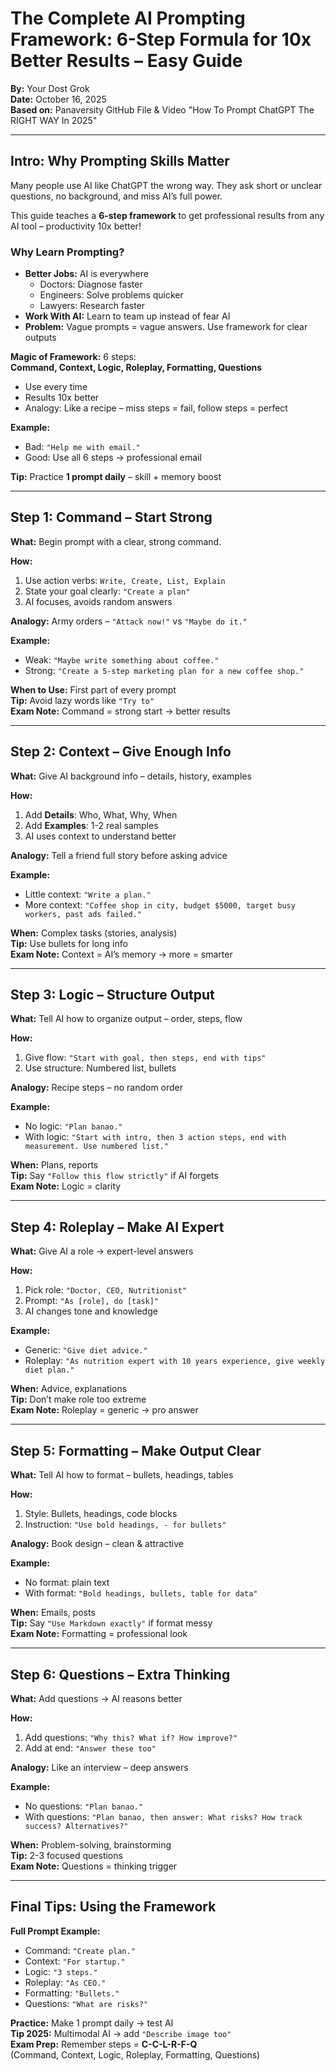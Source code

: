 # The Complete AI Prompting Framework: 6-Step Formula for 10x Better Results – Easy Guide

**By:** Your Dost Grok  
**Date:** October 16, 2025  
**Based on:** Panaversity GitHub File & Video "How To Prompt ChatGPT The RIGHT WAY In 2025"

---

## Intro: Why Prompting Skills Matter

Many people use AI like ChatGPT the wrong way. They ask short or unclear questions, no background, and miss AI’s full power.  

This guide teaches a **6-step framework** to get professional results from any AI tool – productivity 10x better!

### Why Learn Prompting?

- **Better Jobs:** AI is everywhere  
  - Doctors: Diagnose faster  
  - Engineers: Solve problems quicker  
  - Lawyers: Research faster  
- **Work With AI:** Learn to team up instead of fear AI  
- **Problem:** Vague prompts = vague answers. Use framework for clear outputs  

**Magic of Framework:** 6 steps:  
**Command, Context, Logic, Roleplay, Formatting, Questions**  
- Use every time  
- Results 10x better  
- Analogy: Like a recipe – miss steps = fail, follow steps = perfect  

**Example:**  
- Bad: `"Help me with email."`  
- Good: Use all 6 steps → professional email  

**Tip:** Practice **1 prompt daily** – skill + memory boost

---

## Step 1: Command – Start Strong

**What:** Begin prompt with a clear, strong command.  

**How:**  
1. Use action verbs: `Write, Create, List, Explain`  
2. State your goal clearly: `"Create a plan"`  
3. AI focuses, avoids random answers  

**Analogy:** Army orders – `"Attack now!"` vs `"Maybe do it."`  

**Example:**  
- Weak: `"Maybe write something about coffee."`  
- Strong: `"Create a 5-step marketing plan for a new coffee shop."`

**When to Use:** First part of every prompt  
**Tip:** Avoid lazy words like `"Try to"`  
**Exam Note:** Command = strong start → better results

---

## Step 2: Context – Give Enough Info

**What:** Give AI background info – details, history, examples  

**How:**  
1. Add **Details**: Who, What, Why, When  
2. Add **Examples**: 1-2 real samples  
3. AI uses context to understand better  

**Analogy:** Tell a friend full story before asking advice  

**Example:**  
- Little context: `"Write a plan."`  
- More context: `"Coffee shop in city, budget $5000, target busy workers, past ads failed."`

**When:** Complex tasks (stories, analysis)  
**Tip:** Use bullets for long info  
**Exam Note:** Context = AI’s memory → more = smarter

---

## Step 3: Logic – Structure Output

**What:** Tell AI how to organize output – order, steps, flow  

**How:**  
1. Give flow: `"Start with goal, then steps, end with tips"`  
2. Use structure: Numbered list, bullets  

**Analogy:** Recipe steps – no random order  

**Example:**  
- No logic: `"Plan banao."`  
- With logic: `"Start with intro, then 3 action steps, end with measurement. Use numbered list."`

**When:** Plans, reports  
**Tip:** Say `"Follow this flow strictly"` if AI forgets  
**Exam Note:** Logic = clarity

---

## Step 4: Roleplay – Make AI Expert

**What:** Give AI a role → expert-level answers  

**How:**  
1. Pick role: `"Doctor, CEO, Nutritionist"`  
2. Prompt: `"As [role], do [task]"`  
3. AI changes tone and knowledge  

**Example:**  
- Generic: `"Give diet advice."`  
- Roleplay: `"As nutrition expert with 10 years experience, give weekly diet plan."`

**When:** Advice, explanations  
**Tip:** Don’t make role too extreme  
**Exam Note:** Roleplay = generic → pro answer

---

## Step 5: Formatting – Make Output Clear

**What:** Tell AI how to format – bullets, headings, tables  

**How:**  
1. Style: Bullets, headings, code blocks  
2. Instruction: `"Use bold headings, - for bullets"`  

**Analogy:** Book design – clean & attractive  

**Example:**  
- No format: plain text  
- With format: `"Bold headings, bullets, table for data"`

**When:** Emails, posts  
**Tip:** Say `"Use Markdown exactly"` if format messy  
**Exam Note:** Formatting = professional look

---

## Step 6: Questions – Extra Thinking

**What:** Add questions → AI reasons better  

**How:**  
1. Add questions: `"Why this? What if? How improve?"`  
2. Add at end: `"Answer these too"`  

**Analogy:** Like an interview – deep answers  

**Example:**  
- No questions: `"Plan banao."`  
- With questions: `"Plan banao, then answer: What risks? How track success? Alternatives?"`

**When:** Problem-solving, brainstorming  
**Tip:** 2-3 focused questions  
**Exam Note:** Questions = thinking trigger

---

## Final Tips: Using the Framework

**Full Prompt Example:**  

- Command: `"Create plan."`  
- Context: `"For startup."`  
- Logic: `"3 steps."`  
- Roleplay: `"As CEO."`  
- Formatting: `"Bullets."`  
- Questions: `"What are risks?"`

**Practice:** Make 1 prompt daily → test AI  
**Tip 2025:** Multimodal AI → add `"Describe image too"`  
**Exam Prep:** Remember steps = **C-C-L-R-F-Q**  
(Command, Context, Logic, Roleplay, Formatting, Questions)
